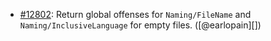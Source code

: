 * [#12802](https://github.com/rubocop/rubocop/pull/12802): Return global offenses for `Naming/FileName` and `Naming/InclusiveLanguage` for empty files. ([@earlopain][])

